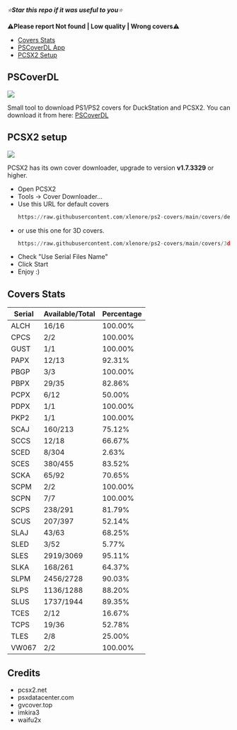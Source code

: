 *⭐**Star this repo if it was useful to you**⭐*

⚠️**Please report Not found | Low quality | Wrong covers**⚠️

- [Covers Stats](https://github.com/xlenore/ps2-covers#Covers_Stats  "Covers Stats")
- [PSCoverDL App](https://github.com/xlenore/ps2-covers#PSCoverDL)
- [PCSX2 Setup](https://github.com/xlenore/ps2-covers#pcsx2-setup  "PCSX2 Setup")

## PSCoverDL

[![](https://user-images.githubusercontent.com/57191159/275665605-4c4b3042-85e4-45b5-8f1b-48a6f00a93ea.png)](https://user-images.githubusercontent.com/57191159/275665605-4c4b3042-85e4-45b5-8f1b-48a6f00a93ea.png)

Small tool to download PS1/PS2 covers for DuckStation and PCSX2.
You can download it from here: [PSCoverDL](https://github.com/xlenore/pscoverdl "PSCoverDL")

## PCSX2 setup

[![](https://i.imgur.com/frOjqhc.gif)](https://i.imgur.com/jTGL0HH.gif)

PCSX2 has its own cover downloader, upgrade to version **v1.7.3329** or higher.
- Open PCSX2
- Tools -> Cover Downloader...
- Use this URL for default covers
  ```python
  https://raw.githubusercontent.com/xlenore/ps2-covers/main/covers/default/${serial}.jpg
- or use this one for 3D covers.
  ```python
  https://raw.githubusercontent.com/xlenore/ps2-covers/main/covers/3d/${serial}.png
- Check "Use Serial Files Name"
- Click Start
- Enjoy :)

## Covers Stats

| Serial | Available/Total | Percentage |
| ------ | --------------- | ---------- |
| ALCH | 16/16 | 100.00% |
| CPCS | 2/2 | 100.00% |
| GUST | 1/1 | 100.00% |
| PAPX | 12/13 | 92.31% |
| PBGP | 3/3 | 100.00% |
| PBPX | 29/35 | 82.86% |
| PCPX | 6/12 | 50.00% |
| PDPX | 1/1 | 100.00% |
| PKP2 | 1/1 | 100.00% |
| SCAJ | 160/213 | 75.12% |
| SCCS | 12/18 | 66.67% |
| SCED | 8/304 | 2.63% |
| SCES | 380/455 | 83.52% |
| SCKA | 65/92 | 70.65% |
| SCPM | 2/2 | 100.00% |
| SCPN | 7/7 | 100.00% |
| SCPS | 238/291 | 81.79% |
| SCUS | 207/397 | 52.14% |
| SLAJ | 43/63 | 68.25% |
| SLED | 3/52 | 5.77% |
| SLES | 2919/3069 | 95.11% |
| SLKA | 168/261 | 64.37% |
| SLPM | 2456/2728 | 90.03% |
| SLPS | 1136/1288 | 88.20% |
| SLUS | 1737/1944 | 89.35% |
| TCES | 2/12 | 16.67% |
| TCPS | 19/36 | 52.78% |
| TLES | 2/8 | 25.00% |
| VW067 | 2/2 | 100.00% |

## Credits
* pcsx2.net
* psxdatacenter.com
* gvcover.top
* imkira3
* waifu2x
